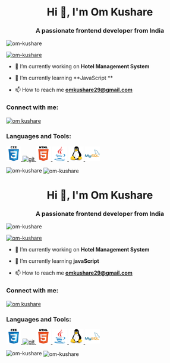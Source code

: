 <h1 align="center">Hi 👋, I'm Om Kushare</h1>
<h3 align="center">A passionate frontend developer from India</h3>

<p align="left"> <img src="https://komarev.com/ghpvc/?username=om-kushare&label=Profile%20views&color=0e75b6&style=flat" alt="om-kushare" /> </p>

<p align="left"> <a href="https://github.com/ryo-ma/github-profile-trophy"><img src="https://github-profile-trophy.vercel.app/?username=om-kushare" alt="om-kushare" /></a> </p>

- 🔭 I’m currently working on **Hotel Management System**

- 🌱 I’m currently learning **JavaScript **

- 📫 How to reach me **omkushare29@gmail.com**

<h3 align="left">Connect with me:</h3>
<p align="left">
<a href="https://linkedin.com/in/om kushare" target="blank"><img align="center" src="https://raw.githubusercontent.com/rahuldkjain/github-profile-readme-generator/master/src/images/icons/Social/linked-in-alt.svg" alt="om kushare" height="30" width="40" /></a>
</p>

<h3 align="left">Languages and Tools:</h3>
<p align="left"> <a href="https://www.w3schools.com/css/" target="_blank" rel="noreferrer"> <img src="https://raw.githubusercontent.com/devicons/devicon/master/icons/css3/css3-original-wordmark.svg" alt="css3" width="40" height="40"/> </a> <a href="https://git-scm.com/" target="_blank" rel="noreferrer"> <img src="https://www.vectorlogo.zone/logos/git-scm/git-scm-icon.svg" alt="git" width="40" height="40"/> </a> <a href="https://www.w3.org/html/" target="_blank" rel="noreferrer"> <img src="https://raw.githubusercontent.com/devicons/devicon/master/icons/html5/html5-original-wordmark.svg" alt="html5" width="40" height="40"/> </a> <a href="https://www.java.com" target="_blank" rel="noreferrer"> <img src="https://raw.githubusercontent.com/devicons/devicon/master/icons/java/java-original.svg" alt="java" width="40" height="40"/> </a> <a href="https://www.linux.org/" target="_blank" rel="noreferrer"> <img src="https://raw.githubusercontent.com/devicons/devicon/master/icons/linux/linux-original.svg" alt="linux" width="40" height="40"/> </a> <a href="https://www.mysql.com/" target="_blank" rel="noreferrer"> <img src="https://raw.githubusercontent.com/devicons/devicon/master/icons/mysql/mysql-original-wordmark.svg" alt="mysql" width="40" height="40"/> </a> </p>

<p><img align="left" src="https://github-readme-stats.vercel.app/api/top-langs?username=om-kushare&show_icons=true&locale=en&layout=compact" alt="om-kushare" /></p>

<p>&nbsp;<img align="center" src="https://github-readme-stats.vercel.app/api?username=om-kushare&show_icons=true&locale=en" alt="om-kushare" /></p>
<h1 align="center">Hi 👋, I'm Om Kushare</h1>
<h3 align="center">A passionate frontend developer from India</h3>

<p align="left"> <img src="https://komarev.com/ghpvc/?username=om-kushare&label=Profile%20views&color=0e75b6&style=flat" alt="om-kushare" /> </p>

<p align="left"> <a href="https://github.com/ryo-ma/github-profile-trophy"><img src="https://github-profile-trophy.vercel.app/?username=om-kushare" alt="om-kushare" /></a> </p>

- 🔭 I’m currently working on **Hotel Management System**

- 🌱 I’m currently learning **javaScript**

- 📫 How to reach me **omkushare29@gmail.com**

<h3 align="left">Connect with me:</h3>
<p align="left">
<a href="https://linkedin.com/in/om kushare" target="blank"><img align="center" src="https://raw.githubusercontent.com/rahuldkjain/github-profile-readme-generator/master/src/images/icons/Social/linked-in-alt.svg" alt="om kushare" height="30" width="40" /></a>
</p>

<h3 align="left">Languages and Tools:</h3>
<p align="left"> <a href="https://www.w3schools.com/css/" target="_blank" rel="noreferrer"> <img src="https://raw.githubusercontent.com/devicons/devicon/master/icons/css3/css3-original-wordmark.svg" alt="css3" width="40" height="40"/> </a> <a href="https://git-scm.com/" target="_blank" rel="noreferrer"> <img src="https://www.vectorlogo.zone/logos/git-scm/git-scm-icon.svg" alt="git" width="40" height="40"/> </a> <a href="https://www.w3.org/html/" target="_blank" rel="noreferrer"> <img src="https://raw.githubusercontent.com/devicons/devicon/master/icons/html5/html5-original-wordmark.svg" alt="html5" width="40" height="40"/> </a> <a href="https://www.java.com" target="_blank" rel="noreferrer"> <img src="https://raw.githubusercontent.com/devicons/devicon/master/icons/java/java-original.svg" alt="java" width="40" height="40"/> </a> <a href="https://www.linux.org/" target="_blank" rel="noreferrer"> <img src="https://raw.githubusercontent.com/devicons/devicon/master/icons/linux/linux-original.svg" alt="linux" width="40" height="40"/> </a> <a href="https://www.mysql.com/" target="_blank" rel="noreferrer"> <img src="https://raw.githubusercontent.com/devicons/devicon/master/icons/mysql/mysql-original-wordmark.svg" alt="mysql" width="40" height="40"/> </a> </p>

<p><img align="left" src="https://github-readme-stats.vercel.app/api/top-langs?username=om-kushare&show_icons=true&locale=en&layout=compact" alt="om-kushare" /></p>

<p>&nbsp;<img align="center" src="https://github-readme-stats.vercel.app/api?username=om-kushare&show_icons=true&locale=en" alt="om-kushare" /></p>

